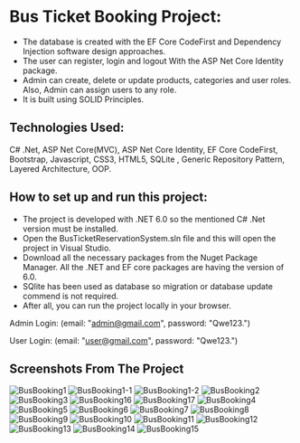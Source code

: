 # Bus Ticket Booking Project:

- The database is created with the EF Core CodeFirst and Dependency Injection software design approaches.
- The user can register, login and logout With the ASP Net Core Identity package.
- Admin can create, delete or update products, categories and user roles. Also, Admin can assign users to any role.
- It is built using SOLID Principles.

## Technologies Used:

C# .Net, ASP Net Core(MVC), ASP Net Core Identity, EF Core CodeFirst, Bootstrap, Javascript, CSS3, HTML5, SQLite , Generic Repository Pattern, Layered Architecture, OOP.

## How to set up and run this project:

- The project is developed with .NET 6.0 so the mentioned C# .Net version must be installed.
- Open the BusTicketReservationSystem.sln file and this will open the project in Visual Studio.
- Download all the necessary packages from the Nuget Package Manager. All the .NET and EF core packages are having the version of 6.0.
- SQlite has been used as database so migration or database update commend is not required.
- After all, you can run the project locally in your browser.

Admin Login: (email: "admin@gmail.com", password: "Qwe123.")

User Login: (email: "user@gmail.com", password: "Qwe123.")

## Screenshots From The Project

![BusBooking1](https://user-images.githubusercontent.com/61376904/217000988-f8854564-cf7e-4db1-a81f-f70d09063432.png)
![BusBooking1-1](https://user-images.githubusercontent.com/61376904/217001003-6105bc27-4ddd-406b-8077-767fa7e5dfb1.png)
![BusBooking1-2](https://user-images.githubusercontent.com/61376904/217001076-fc58a128-ac92-4121-8156-243f186142ce.png)
![BusBooking2](https://user-images.githubusercontent.com/61376904/217001109-44265f64-a74b-4896-a886-7f0ea5141236.png)
![BusBooking3](https://user-images.githubusercontent.com/61376904/217001147-4f9e0b40-7694-42e8-bf42-b3d22407cb64.png)
![BusBooking16](https://user-images.githubusercontent.com/61376904/217002609-d31a6f30-999b-44e8-85e3-2d76541e1f15.png)
![BusBooking17](https://user-images.githubusercontent.com/61376904/217002619-ab1b1971-af82-46de-84a5-aa73059fc6f3.png)
![BusBooking4](https://user-images.githubusercontent.com/61376904/217001151-17189079-d3b1-4d28-a7ea-c2c76b99f17e.png)
![BusBooking5](https://user-images.githubusercontent.com/61376904/217001188-8209acd7-475c-402b-8f6d-2e66abbbc6fb.png)
![BusBooking6](https://user-images.githubusercontent.com/61376904/217001196-9852539b-879c-4d8d-b351-6ddb521daf62.png)
![BusBooking7](https://user-images.githubusercontent.com/61376904/217001205-a220431a-751b-469d-93a4-d268f49aefc8.png)
![BusBooking8](https://user-images.githubusercontent.com/61376904/217001209-d9f7c9b6-b26c-40b1-b959-6de3ddc06f92.png)
![BusBooking9](https://user-images.githubusercontent.com/61376904/217001211-0014d051-4b3d-4ed7-8533-9b79c330fe8c.png)
![BusBooking10](https://user-images.githubusercontent.com/61376904/217001223-a39cd16d-57ab-4427-85a0-94a7c65632da.png)
![BusBooking11](https://user-images.githubusercontent.com/61376904/217001226-b36f82b6-2886-4636-bc5b-119da2840dcd.png)
![BusBooking12](https://user-images.githubusercontent.com/61376904/217001231-006eab0e-0435-4f94-98c8-aa928bedec99.png)
![BusBooking13](https://user-images.githubusercontent.com/61376904/217001259-308b6fe1-da5c-4646-8f39-314e93228606.png)
![BusBooking14](https://user-images.githubusercontent.com/61376904/217001266-8e943271-4a46-48eb-aaa8-6e0298cd7b7b.png)
![BusBooking15](https://user-images.githubusercontent.com/61376904/217001268-b4f4cfa9-cfb8-48fa-b347-aa2aab9f4637.png)
